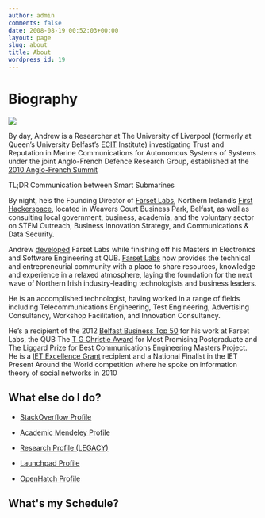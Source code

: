 ```yaml
---
author: admin
comments: false
date: 2008-08-19 00:52:03+00:00
layout: page
slug: about
title: About
wordpress_id: 19
---
```


# Biography




[![](https://lh6.googleusercontent.com/F3Gw2Zy0HKGre0z4ovkDlz4e1WX3E4VCnUrhpQE7QUOuGzIJEXYTO149BBrK2Qqek-F0D9PFq6fvwKL1uZNQ0_DNitjM0lMgBAEsWI_1vUYwGCauHcc4rKYnEg)](https://lh6.googleusercontent.com/F3Gw2Zy0HKGre0z4ovkDlz4e1WX3E4VCnUrhpQE7QUOuGzIJEXYTO149BBrK2Qqek-F0D9PFq6fvwKL1uZNQ0_DNitjM0lMgBAEsWI_1vUYwGCauHcc4rKYnEg)




By day, Andrew is a Researcher at The University of Liverpool (formerly at Queen’s University Belfast’s [ECIT](http://www.andrewbolster.info/goto/http://ecit.qub.ac.uk) Institute) investigating Trust and Reputation in Marine Communications for Autonomous Systems of Systems under the joint Anglo-French Defence Research Group, established at the[ 2010 Anglo-French Summit](http://en.wikipedia.org/wiki/The_Lancaster_House_Treaties_%282010%29)




TL;DR Communication between Smart Submarines




By night, he’s the Founding Director of [Farset Labs](http://www.andrewbolster.info/goto/http://farsetlabs.org.uk), Northern Ireland’s [First Hackerspace](http://www.andrewbolster.info/2011/04/why-belfast-needs-a-hackerspace/), located in Weavers Court Business Park, Belfast, as well as consulting local government, business, academia, and the voluntary sector on STEM Outreach, Business Innovation Strategy, and Communications & Data Security.




Andrew [developed](http://www.andrewbolster.info/2010/06/great-hopes/) Farset Labs while finishing off his Masters in Electronics and Software Engineering at QUB. [Farset Labs](http://www.andrewbolster.info/goto/http://farsetlabs.org.uk) now provides the technical and entrepreneurial community with a place to share resources, knowledge and experience in a relaxed atmosphere, laying the foundation for the next wave of Northern Irish industry-leading technologists and business leaders.




He is an accomplished technologist, having worked in a range of fields including Telecommunications Engineering, Test Engineering, Advertising Consultancy, Workshop Facilitation, and Innovation Consultancy.


He’s a recipient of the 2012 [Belfast Business Top 50](http://belfastmediagroup.com/top50/15955-2/) for his work at Farset Labs, the QUB The [T G Christie Award](http://www.qub.ac.uk/directorates/AcademicStudentAffairs/AcademicAffairs/ScholarshipsAwards/ScholarshipsAwardsHandbook/ScholarshipsandBursaries/PostgraduateScholarshipsAwards/FacultyofEngineeringandPhysicalSciences/) for Most Promising Postgraduate and The Liggard Prize for Best Communications Engineering Masters Project. He is a [IET Excellence Grant](http://conferences.theiet.org/achievement/-documents/brochure-2010.cfm) recipient and a National Finalist in the IET Present Around the World competition where he spoke on information theory of social networks in 2010  



## **What else do I do?**





	
  * [StackOverflow Profile](http://careers.stackoverflow.com/andrew-bolster)

	
  * [Academic Mendeley Profile](http://www.mendeley.com/profiles/andrew-bolster/)

	
  * [Research Profile (LEGACY)](http://www.ecit.qub.ac.uk/Aboutus/BusinessCard/index.html?name=abolster01)

	
  * [Launchpad Profile](https://launchpad.net/~bolster)

	
  * [OpenHatch Profile](https://openhatch.org/people/Bolster/)




## What's my Schedule?



